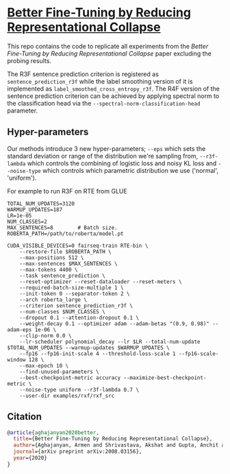 [Better Fine-Tuning by Reducing Representational Collapse](https://arxiv.org/abs/2008.03156)
=====================
This repo contains the code to replicate all experiments from the _Better Fine-Tuning by Reducing Representational
Collapse_ paper excluding the probing results.

The R3F sentence prediction criterion is registered as `sentence_prediction_r3f` while the label smoothing version of it
is implemented as `label_smoothed_cross_entropy_r3f`. The R4F version of the sentence prediction criterion can be
achieved by applying spectral norm to the classification head via the `--spectral-norm-classification-head` parameter.

## Hyper-parameters

Our methods introduce 3 new hyper-parameters; `--eps` which sets the standard deviation or range of the distribution
we're sampling from, `--r3f-lambda` which controls the combining of logistic loss and noisy KL loss and `--noise-type`
which controls which parametric distribution we use ('normal', 'uniform').

For example to run R3F on RTE from GLUE

```
TOTAL_NUM_UPDATES=3120
WARMUP_UPDATES=187
LR=1e-05
NUM_CLASSES=2
MAX_SENTENCES=8        # Batch size.
ROBERTA_PATH=/path/to/roberta/model.pt

CUDA_VISIBLE_DEVICES=0 fairseq-train RTE-bin \
    --restore-file $ROBERTA_PATH \
    --max-positions 512 \
    --max-sentences $MAX_SENTENCES \
    --max-tokens 4400 \
    --task sentence_prediction \
    --reset-optimizer --reset-dataloader --reset-meters \
    --required-batch-size-multiple 1 \
    --init-token 0 --separator-token 2 \
    --arch roberta_large \
    --criterion sentence_prediction_r3f \
    --num-classes $NUM_CLASSES \
    --dropout 0.1 --attention-dropout 0.1 \
    --weight-decay 0.1 --optimizer adam --adam-betas "(0.9, 0.98)" --adam-eps 1e-06 \
    --clip-norm 0.0 \
    --lr-scheduler polynomial_decay --lr $LR --total-num-update $TOTAL_NUM_UPDATES --warmup-updates $WARMUP_UPDATES \
    --fp16 --fp16-init-scale 4 --threshold-loss-scale 1 --fp16-scale-window 128 \
    --max-epoch 10 \
    --find-unused-parameters \
    --best-checkpoint-metric accuracy --maximize-best-checkpoint-metric \
    --noise-type uniform --r3f-lambda 0.7 \
    --user-dir examples/rxf/rxf_src
```

## Citation

```bibtex
@article{aghajanyan2020better,
  title={Better Fine-Tuning by Reducing Representational Collapse},
  author={Aghajanyan, Armen and Shrivastava, Akshat and Gupta, Anchit and Goyal, Naman and Zettlemoyer, Luke and Gupta, Sonal},
  journal={arXiv preprint arXiv:2008.03156},
  year={2020}
}
```

